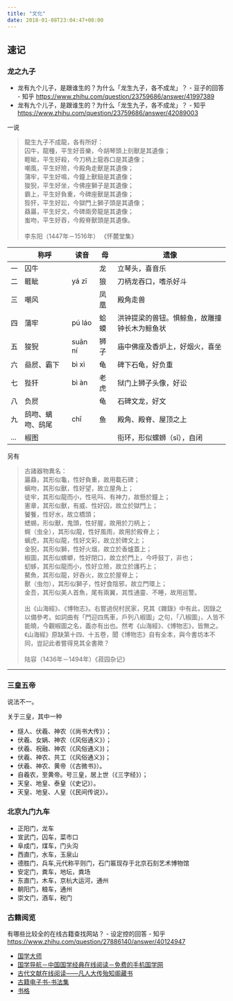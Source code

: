 ```yaml
---
title: "文化"
date: 2018-01-08T23:04:47+08:00
---
```


## 速记

### 龙之九子

- 龙有九个儿子，是跟谁生的？为什么「龙生九子，各不成龙」？ - 豆子的回答 - 知乎 https://www.zhihu.com/question/23759686/answer/41997389
- 龙有九个儿子，是跟谁生的？为什么「龙生九子，各不成龙」？ - 知乎 https://www.zhihu.com/question/23759686/answer/42089003

一说

>龍生九子不成龍，各有所好：<br>
囚牛，龍種，平生好音樂，今胡琴頭上刻獸是其遺像；<br>
睚眦，平生好殺，今刀柄上龍吞口是其遺像；<br>
嘲風，平生好險，今殿角走獸是其遺像；<br>
蒲牢，平生好鳴，今鐘上獸鈕是其遺像；<br>
狻猊，平生好坐，今佛座獅子是其遺像；<br>
霸上，平生好負重，今碑座獸是其遺像；<br>
狴犴，平生好訟，今獄門上獅子頭是其遺像；<br>
贔屭，平生好文，今碑兩旁龍是其遺像；<br>
蚩吻，平生好吞，今殿脊獸頭是其遺像。<br><br>
李东阳（1447年－1516年） 《怀麓堂集》

|     | 称呼             | 读音    | 母   | 遗像                                         |
|-----|------------------|---------|------|----------------------------------------------|
| 一  | 囚牛             |         | 龙   | 立琴头，喜音乐                               |
| 二  | 睚眦             | yá zī   | 狼   | 刀柄龙吞口，嗜杀好斗                         |
| 三  | 嘲风             |         | 凤凰 | 殿角走兽                                     |
| 四  | 蒲牢             | pú láo  | 蛤蟆 | 洪钟提梁的兽钮。惧鲸鱼，故雕撞钟长木为鲸鱼状 |
| 五  | 狻猊             | suān ní | 狮子 | 庙中佛座及香炉上，好烟火，喜坐               |
| 六  | 赑屃、霸下       | bì xì   | 龟   | 碑下石龟，好负重                             |
| 七  | 狴犴             | bì àn   | 老虎 | 狱门上狮子头像，好讼                         |
| 八  | 负屃             |         | 龟   | 石碑文龙，好文                               |
| 九  | 鸱吻、螭吻、鸱尾 | chī     | 鱼   | 殿角、殿脊、屋顶之上                         |
| ... | 椒图             |         |      | 衔环，形似螺蛳（sī），自闭                   |

另有

>古諸器物異名：<br>
屭贔，其形似龜，性好負重，故用載石碑；<br>
螭吻，其形似獸，性好望，故立屋角上；<br>
徒牢，其形似龍而小，性吼呌、有神力，故懸於鐘上；<br>
憲章，其形似獸，有威、性好囚，故立於獄門上；<br>
饕餮，性好水，故立橋頭；<br>
蟋蜴，形似獸，鬼頭，性好腥，故用於刀柄上；<br>
䘎（虫全），其形似龍，性好風雨，故用於殿脊上；<br>
螭虎，其形似龍，性好文彩，故立於碑文上；<br>
金猊，其形似獅，性好火烟，故立於香爐蓋上；<br>
椒圖，其形似螺螄，性好閉口，故立於門上，今呼鼓丁，非也；<br>
虭蛥，其形似龍而小，性好立險，故立於護朽上；<br>
鰲魚，其形似龍，好吞火，故立於屋脊上；<br>
獸（虫勿），其形似獅子，性好食陰邪，故立門環上；<br>
金吾，其形似美人首魚，尾有兩翼，其性通靈、不睡，故用巡警。<br><br>
出《山海經》、《博物志》。右嘗過倪村民家，見其《雜錄》中有此，因錄之以備參考。如詞曲有「門迎四馬車，戶列八椒圖」之句，「八椒圖」，人皆不能曉，今觀椒圖之名，義亦有出也。然考《山海經》、《博物志》，皆無之。《山海經》原缺第十四、十五卷，聞《博物志》自有全本，與今書坊本不同，豈記此者嘗得見其全書歟？<br><br>
陆容（1436年－1494年）《菽园杂记》

<!--more-->
---

### 三皇五帝

说法不一。

关于三皇，其中一种

- 燧人、伏羲、神农（《尚书大传》）； 
- 伏羲、女娲、神农（《风俗通义》）； 
- 伏羲、祝融、神农（《风俗通义》)； 
- 伏羲、神农、共工（《风俗通义》)； 　　 
- 伏羲、神农、黄帝（《古微书》）。 
- 自羲农，至黄帝。号三皇，居上世（《三字经》）； 　　 
- 天皇、地皇、泰皇（《史记》）。 　　 
- 天皇、地皇、人皇（《民间传说》）。 

### 北京九门九车

- 正阳门，龙车
- 宣武门，囚车，菜市口
- 阜成门，煤车，门头沟
- 西直门，水车，玉泉山
- 德胜门，兵车,元代称平则门，石门匾现存于北京石刻艺术博物馆
- 安定门，粪车，地坛，粪场
- 东直门，木车，京杭大运河，通州
- 朝阳门，粮车，通州
- 崇文门，酒车，税门

### 古籍阅览

有哪些比较全的在线古籍查找网站？ - 设定控的回答 - 知乎
https://www.zhihu.com/question/27886140/answer/40124947

- [国学大师](http://www.guoxuedashi.com/)
- [国学导航－中国国学经典在线阅读－免费的手机国学网](http://www.guoxue123.com/index.htm)
- [古代文献在线阅读——凡人大传殆知阁藏书](http://wenxian.fanren8.com/)
- [古籍电子书-书法集](http://book.shufaji.com/)
- [书格](https://shuge.org/)
